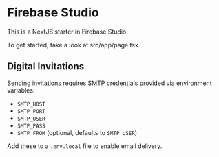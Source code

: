 # Firebase Studio

This is a NextJS starter in Firebase Studio.

To get started, take a look at src/app/page.tsx.

## Digital Invitations

Sending invitations requires SMTP credentials provided via environment variables:

- `SMTP_HOST`
- `SMTP_PORT`
- `SMTP_USER`
- `SMTP_PASS`
- `SMTP_FROM` (optional, defaults to `SMTP_USER`)

Add these to a `.env.local` file to enable email delivery.
